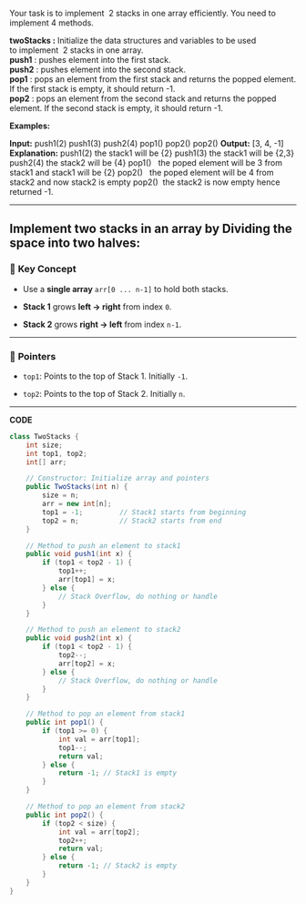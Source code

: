 Your task is to implement  2 stacks in one array efficiently. You need to implement 4 methods.

**twoStacks :** Initialize the data structures and variables to be used to implement  2 stacks in one array.  
**push1** : pushes element into the first stack.  
**push2** : pushes element into the second stack.  
**pop1** : pops an element from the first stack and returns the popped element. If the first stack is empty, it should return -1.  
**pop2** : pops an element from the second stack and returns the popped element. If the second stack is empty, it should return -1.  

**Examples:**

**Input:**
push1(2)
push1(3)
push2(4)
pop1()
pop2()
pop2()
**Output:** [3, 4, -1]
**Explanation:**
push1(2) the stack1 will be {2}
push1(3) the stack1 will be {2,3}
push2(4) the stack2 will be {4}
pop1()   the poped element will be 3 from stack1 and stack1 will be {2}
pop2()   the poped element will be 4 from stack2 and now stack2 is empty
pop2()   the stack2 is now empty hence returned -1.

--------------------------------------------------------------------
## ****Implement two stacks in an array by Dividing the space into two halves:****

### 🔸 **Key Concept**

- Use a **single array** `arr[0 ... n-1]` to hold both stacks.
    
- **Stack 1** grows **left → right** from index `0`.
    
- **Stack 2** grows **right → left** from index `n-1`.
    

---

### 🔸 **Pointers**

- `top1`: Points to the top of Stack 1. Initially `-1`.
    
- `top2`: Points to the top of Stack 2. Initially `n`.
    

---


**CODE**

```java
class TwoStacks {
    int size;
    int top1, top2;
    int[] arr;

    // Constructor: Initialize array and pointers
    public TwoStacks(int n) {
        size = n;
        arr = new int[n];
        top1 = -1;         // Stack1 starts from beginning
        top2 = n;          // Stack2 starts from end
    }

    // Method to push an element to stack1
    public void push1(int x) {
        if (top1 < top2 - 1) {
            top1++;
            arr[top1] = x;
        } else {
            // Stack Overflow, do nothing or handle
        }
    }

    // Method to push an element to stack2
    public void push2(int x) {
        if (top1 < top2 - 1) {
            top2--;
            arr[top2] = x;
        } else {
            // Stack Overflow, do nothing or handle
        }
    }

    // Method to pop an element from stack1
    public int pop1() {
        if (top1 >= 0) {
            int val = arr[top1];
            top1--;
            return val;
        } else {
            return -1; // Stack1 is empty
        }
    }

    // Method to pop an element from stack2
    public int pop2() {
        if (top2 < size) {
            int val = arr[top2];
            top2++;
            return val;
        } else {
            return -1; // Stack2 is empty
        }
    }
}

```